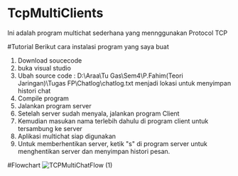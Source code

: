 # TcpMultiClients

Ini adalah program multichat sederhana yang mennggunakan Protocol TCP

#Tutorial
Berikut cara instalasi program yang saya buat

1. Download soucecode
2. buka visual studio
3. Ubah source code : D:\Araa\Tu Gas\Sem4\P.Fahim(Teori Jaringan)\Tugas FP\Chatlog\chatlog.txt menjadi lokasi untuk menyimpan histori chat
4. Compile program
5. Jalankan program server
6. Setelah server sudah menyala, jalankan program Client
7. Kemudian masukan nama terlebih dahulu di program client untuk tersambung ke server
8. Aplikasi multichat siap digunakan
9. Untuk memberhentikan server, ketik "s" di program server untuk menghentikan server dan menyimpan histori pesan.

#Flowchart
![TCPMultiChatFlow (1)](https://user-images.githubusercontent.com/63575455/125166196-aef40780-e1c4-11eb-95c0-0fca2df443d3.png)
